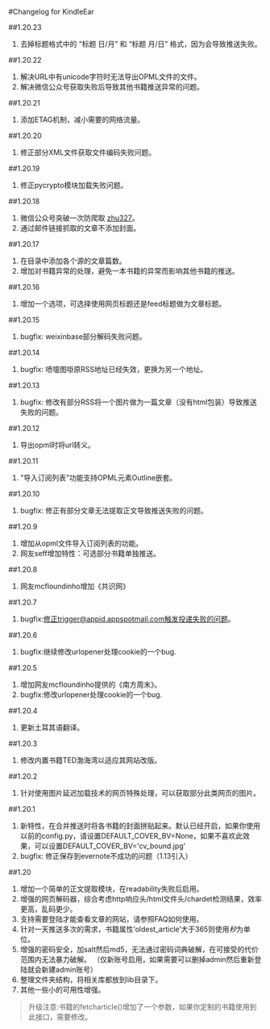 #Changelog for KindleEar

##1.20.23
  1. 去掉标题格式中的 “标题 日/月” 和 “标题 月/日” 格式，因为会导致推送失败。

##1.20.22
  1. 解决URL中有unicode字符时无法导出OPML文件的文件。
  2. 解决微信公众号获取失败后导致其他书籍推送异常的问题。
  
##1.20.21
  1. 添加ETAG机制，减小需要的网络流量。

##1.20.20
  1. 修正部分XML文件获取文件编码失败问题。

##1.20.19
  1. 修正pycrypto模块加载失败问题。

##1.20.18
  1. 微信公众号突破一次防爬取 [zhu327](https://github.com/zhu327/rss)。
  2. 通过邮件链接抓取的文章不添加封面。
  
##1.20.17
  1. 在目录中添加各个源的文章篇数。
  2. 增加对书籍异常的处理，避免一本书籍的异常而影响其他书籍的推送。

##1.20.16
  1. 增加一个选项，可选择使用网页标题还是feed标题做为文章标题。

##1.20.15
  1. bugfix: weixinbase部分解码失败问题。

##1.20.14
  1. bugfix: 喷嚏图啩原RSS地址已经失效，更换为另一个地址。

##1.20.13
  1. bugfix: 修改有部分RSS将一个图片做为一篇文章（没有html包装）导致推送失败的问题。

##1.20.12
  1. 导出opml时将url转义。

##1.20.11
  1. "导入订阅列表"功能支持OPML元素Outline嵌套。

##1.20.10
  1. bugfix: 修正有部分文章无法提取正文导致推送失败的问题。

##1.20.9
  1. 增加从opml文件导入订阅列表的功能。
  2. 网友seff增加特性：可选部分书籍单独推送。

##1.20.8
  1. 网友mcfloundinho增加《共识网》

##1.20.7
  1. bugfix:修正trigger@appid.appspotmail.com触发投递失败的问题。

##1.20.6
  1. bugfix:继续修改urlopener处理cookie的一个bug.

##1.20.5
  1. 增加网友mcfloundinho提供的《南方周末》。
  2. bugfix:修改urlopener处理cookie的一个bug.

##1.20.4
  1. 更新土耳其语翻译。

##1.20.3
  1. 修改内置书籍TED渤海湾以适应其网站改版。

##1.20.2
  1. 针对使用图片延迟加载技术的网页特殊处理，可以获取部分此类网页的图片。

##1.20.1
  1. 新特性，在合并推送时将各书籍的封面拼贴起来。默认已经开启，如果你使用以前的config.py，请设置DEFAULT_COVER_BV=None，如果不喜欢此效果，可以设置DEFAULT_COVER_BV='cv_bound.jpg'
  2. bugfix: 修正保存到evernote不成功的问题（1.13引入）
  
##1.20
  1. 增加一个简单的正文提取模块，在readability失败后启用。
  2. 增强的网页解码器，综合考虑http响应头/html文件头/chardet检测结果，效率更高，乱码更少。
  3. 支持需要登陆才能查看文章的网站，请参照FAQ如何使用。
  4. 针对一天推送多次的需求，书籍属性‘oldest_article’大于365则使用*秒*为单位。
  5. 增强的密码安全，加salt然后md5，无法通过密码词典破解，在可接受的代价范围内无法暴力破解。
    （仅新账号启用，如果需要可以删掉admin然后重新登陆就会新建admin账号）
  6. 整理文件夹结构，将相关库都放到lib目录下。
  7. 其他一些小的可用性增强。
  > 升级注意:书籍的fetcharticle()增加了一个参数，如果你定制的书籍使用到此接口，需要修改。
  